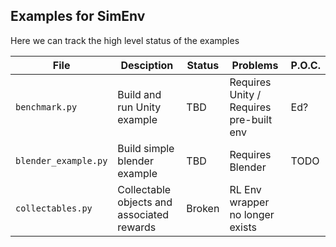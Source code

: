 ## Examples for SimEnv

Here we can track the high level status of the examples

| File                 | Desciption                                 | Status | Problems                                | P.O.C. |
|----------------------|--------------------------------------------|--------|-----------------------------------------| ----------|
| `benchmark.py`       | Build and run Unity example                | TBD    | Requires Unity / Requires pre-built env | Ed? |
| `blender_example.py` | Build simple blender example               | TBD    | Requires Blender                        | TODO |
| `collectables.py`     | Collectable objects and associated rewards | Broken | RL Env wrapper no longer exists         |      |